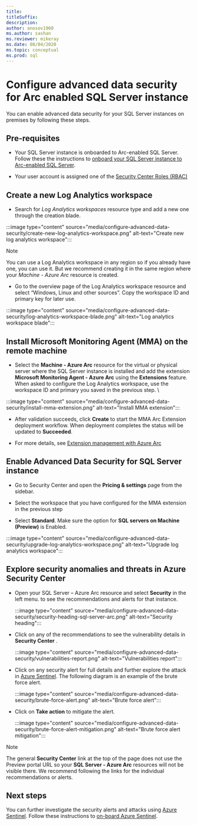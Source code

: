 ```yaml
---
title:
titleSuffix:  
description: 
author: anosov1960
ms.author: sashan 
ms.reviewer: mikeray
ms.date: 08/04/2020
ms.topic: conceptual
ms.prod: sql
---
```

# Configure advanced data security for Arc enabled SQL Server instance

You can enable advanced data security for your SQL Server instances on premises by following these steps.

## Pre-requisites

* Your SQL Server instance is onboarded to Arc-enabled SQL Server. Follow these the instructions to [onboard your SQL Server instance to  Arc-enabled SQL Server](connect.md).

* Your user account is assigned one of the [Security Center Roles (RBAC)](https://docs.microsoft.com/azure/security-center/security-center-permissions)

## Create a new Log Analytics workspace

* Search for _Log Analytics workspaces_ resource type and add a new one through the creation blade.

:::image type="content" source="media/configure-advanced-data-security/create-new-log-analytics-workspace.png" alt-text="Create new log analytics workspace":::

> [!NOTE]
> You can use a Log Analytics workspace in any region so if you already have one, you can use it. But we recommend creating it in the same region where your _Machine - Azure Arc_ resource is created.

* Go to the overview page of the Log Analytics workspace resource and select “Windows, Linux and other sources”. Copy the workspace ID and primary key for later use.

:::image type="content" source="media/configure-advanced-data-security/log-analytics-workspace-blade.png" alt-text="Log analytics workspace blade":::

## Install Microsoft Monitoring Agent (MMA) on the remote machine

* Select the __Machine - Azure Arc__ resource for the virtual or physical server where the SQL Server instance is installed and add the extension __Microsoft Monitoring Agent - Azure Arc__ using the  **Extensions** feature. When asked to configure the Log Analytics workspace, use the workspace ID and primary you saved in the previous step.  \\

:::image type="content" source="media/configure-advanced-data-security/install-mma-extension.png" alt-text="Install MMA extension":::

* After validation succeeds, click **Create** to start the MMA Arc Extension deployment workflow. When deployment completes the status will be updated to **Succeeded**.

* For more details, see [Extension management with Azure Arc](/azure/azure-arc/servers/manage-vm-extensions)

## Enable Advanced Data Security for SQL Server instance

* Go to Security Center and open the **Pricing & settings** page from the sidebar.

* Select the workspace that you have configured for the MMA extension in the previous step

* Select **Standard**. Make sure the option for **SQL servers on Machine (Preview)** is Enabled.

:::image type="content" source="media/configure-advanced-data-security/upgrade-log-analytics-workspace.png" alt-text="Upgrade log analytics workspace":::

## Explore security anomalies and threats in Azure Security Center

* Open your SQL Server – Azure Arc resource and select **Security** in the left menu. to see the recommendations and alerts for that instance.

   :::image type="content" source="media/configure-advanced-data-security/security-heading-sql-server-arc.png" alt-text="Security heading":::

* Click on any of the recommendations to see the vulnerability details in __Security Center__ .

   :::image type="content" source="media/configure-advanced-data-security/vulnerabilities-report.png" alt-text="Vulnerabilities report":::

* Click on any security alert for full details and further explore the attack in [Azure Sentinel](https://docs.microsoft.com/azure/sentinel/overview). The following diagram is an example of the brute force alert.

   :::image type="content" source="media/configure-advanced-data-security/brute-force-alert.png" alt-text="Brute force alert":::

* Click on **Take action** to mitigate the alert.

   :::image type="content" source="media/configure-advanced-data-security/brute-force-alert-mitigation.png" alt-text="Brute force alert mitigation":::

> [!NOTE]
> The general __Security Center__ link at the top of the page does not use the Preview portal URL so your __SQL Server - Azure Arc__ resources will not be visible there. We recommend following the links for the individual recommendations or alerts.

## Next steps

You can further investigate the security alerts and attacks using [Azure Sentinel](/azure/sentinel/overview). Follow these instructions to [on-board Azure Sentinel](/azure/sentinel/connect-data-sources).
